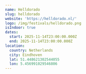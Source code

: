 ```yaml
---
name: Helldorado
slug: helldorado
website: 'https://helldorado.nl/'
logo: /img/festivals/helldorado.png
isIndoor: true
dates:
  start: 2025-11-14T23:00:00.000Z
  end: 2025-11-14T23:00:00.000Z
location:
  country: Netherlands
  city: Eindhoven
  lat: 51.448621302544055
  lon: 5.456991029546806
---
```


